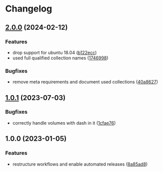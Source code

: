 # Changelog

## [2.0.0](https://github.com/rolehippie/lvm/compare/v1.0.1...v2.0.0) (2024-02-12)


### Features

* drop support for ubuntu 18.04 ([b122ecc](https://github.com/rolehippie/lvm/commit/b122eccf55869d3dd2fb39f9a1460cac9f5dd609))
* used full qualified collection names ([1746998](https://github.com/rolehippie/lvm/commit/1746998f3b241f083f7f847abf15c4e564cb1922))


### Bugfixes

* remove meta requirements and document used collections ([40a8627](https://github.com/rolehippie/lvm/commit/40a8627a46854a8c34f673b024d44a79d85aab75))

## [1.0.1](https://github.com/rolehippie/lvm/compare/v1.0.0...v1.0.1) (2023-07-03)


### Bugfixes

* correctly handle volumes with dash in it ([1cfae76](https://github.com/rolehippie/lvm/commit/1cfae7653a8e48e0388871b17ee7dc1c683583b0))

## 1.0.0 (2023-01-05)


### Features

* restructure workflows and enable automated releases ([8a85ad8](https://github.com/rolehippie/lvm/commit/8a85ad86231fdedbfaaddf86e41a04f39ef8ca19))
